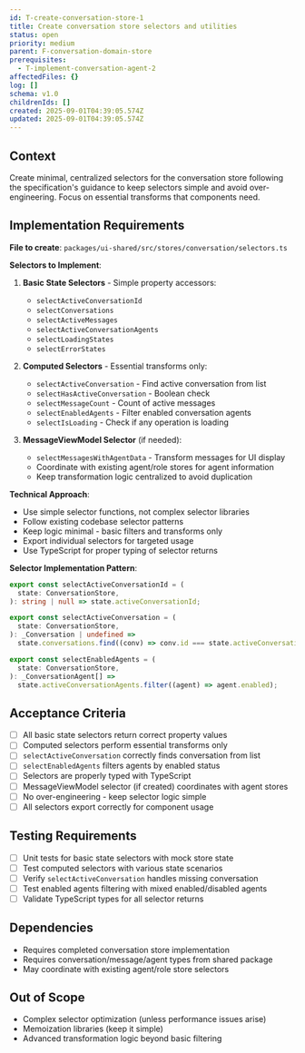 ```yaml
---
id: T-create-conversation-store-1
title: Create conversation store selectors and utilities
status: open
priority: medium
parent: F-conversation-domain-store
prerequisites:
  - T-implement-conversation-agent-2
affectedFiles: {}
log: []
schema: v1.0
childrenIds: []
created: 2025-09-01T04:39:05.574Z
updated: 2025-09-01T04:39:05.574Z
---
```


## Context

Create minimal, centralized selectors for the conversation store following the specification's guidance to keep selectors simple and avoid over-engineering. Focus on essential transforms that components need.

## Implementation Requirements

**File to create**: `packages/ui-shared/src/stores/conversation/selectors.ts`

**Selectors to Implement**:

1. **Basic State Selectors** - Simple property accessors:
   - `selectActiveConversationId`
   - `selectConversations`
   - `selectActiveMessages`
   - `selectActiveConversationAgents`
   - `selectLoadingStates`
   - `selectErrorStates`

2. **Computed Selectors** - Essential transforms only:
   - `selectActiveConversation` - Find active conversation from list
   - `selectHasActiveConversation` - Boolean check
   - `selectMessageCount` - Count of active messages
   - `selectEnabledAgents` - Filter enabled conversation agents
   - `selectIsLoading` - Check if any operation is loading

3. **MessageViewModel Selector** (if needed):
   - `selectMessagesWithAgentData` - Transform messages for UI display
   - Coordinate with existing agent/role stores for agent information
   - Keep transformation logic centralized to avoid duplication

**Technical Approach**:

- Use simple selector functions, not complex selector libraries
- Follow existing codebase selector patterns
- Keep logic minimal - basic filters and transforms only
- Export individual selectors for targeted usage
- Use TypeScript for proper typing of selector returns

**Selector Implementation Pattern**:

```typescript
export const selectActiveConversationId = (
  state: ConversationStore,
): string | null => state.activeConversationId;

export const selectActiveConversation = (
  state: ConversationStore,
): _Conversation | undefined =>
  state.conversations.find((conv) => conv.id === state.activeConversationId);

export const selectEnabledAgents = (
  state: ConversationStore,
): _ConversationAgent[] =>
  state.activeConversationAgents.filter((agent) => agent.enabled);
```

## Acceptance Criteria

- [ ] All basic state selectors return correct property values
- [ ] Computed selectors perform essential transforms only
- [ ] `selectActiveConversation` correctly finds conversation from list
- [ ] `selectEnabledAgents` filters agents by enabled status
- [ ] Selectors are properly typed with TypeScript
- [ ] MessageViewModel selector (if created) coordinates with agent stores
- [ ] No over-engineering - keep selector logic simple
- [ ] All selectors export correctly for component usage

## Testing Requirements

- [ ] Unit tests for basic state selectors with mock store state
- [ ] Test computed selectors with various state scenarios
- [ ] Verify `selectActiveConversation` handles missing conversation
- [ ] Test enabled agents filtering with mixed enabled/disabled agents
- [ ] Validate TypeScript types for all selector returns

## Dependencies

- Requires completed conversation store implementation
- Requires conversation/message/agent types from shared package
- May coordinate with existing agent/role store selectors

## Out of Scope

- Complex selector optimization (unless performance issues arise)
- Memoization libraries (keep it simple)
- Advanced transformation logic beyond basic filtering
